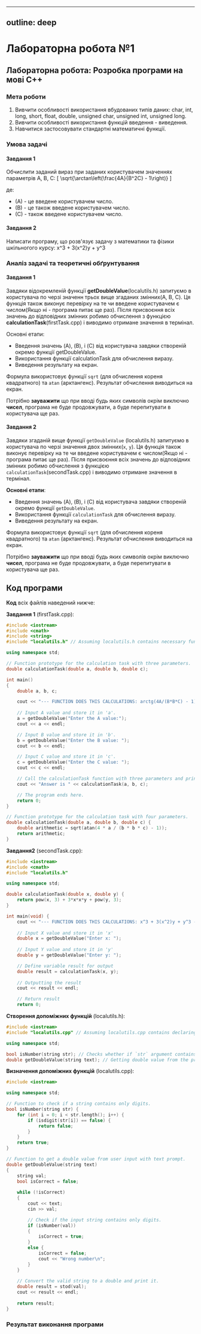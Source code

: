 
---
outline: deep
---

# Лабораторна робота №1

## Лабораторна робота: Розробка програми на мові C++

### Мета роботи

1. Вивчити особливості використання вбудованих типів даних: char, int, long, short, float, double, unsigned char, unsigned int, unsigned long.
2. Вивчити особливості використання функцій введення - виведення.
3. Навчитися застосовувати стандартні математичні функції.

### Умова задачі

#### Завдання 1
  Обчислити заданий вираз при заданих користувачем значеннях параметрів A, B, C:
\[ \sqrt{\arctan\left(\frac{4A}{B^2C} - 1\right)} \]

де:
- \(A\) - це введене користувачем число.
- \(B\) - це також введене користувачем число.
- \(C\) - також введене користувачем число.

#### Завдання 2 
  Написати програму, що розв'язує задачу з математики та фізики шкільногого курсу:
x^3 + 3(x^2)y + y^3

### Аналіз задачі та теоретичні обґрунтування

#### Завдання 1
  Завдяки відокремленій функції **getDoubleValue**(localutils.h) запитуємо в користувача по черзі значенн трьох вище згаданих змінних(A, B, C). Ця функція також виконує перевірку на те чи введене користувачем є числом(Якщо ні - програма питає ще раз). Після присвоєння всіх значень до відповідних змінних робимо обчислення з функцією **calculationTask**(firstTask.cpp) і виводимо отримане значення в термінал. 

Основні етапи:
  - Введення значень \(A\), \(B\), і \(C\) від користувача завдяки створеній окремо функції getDoubleValue.
  - Використання функції calculationTask для обчислення виразу.
  - Виведення результату на екран.

Формула використовує функції `sqrt` (для обчислення кореня квадратного) та `atan` (арктангенс). Результат обчислення виводиться на екран.

Потрібно **зауважити** що при вводі будь яких символів окрім виключно **чисел**, програма не буде продовжувати, а буде перепитувати в користувача ще раз. 

#### Завдання 2
  Завдяки згаданій вище функції ``getDoubleValue`` (localutils.h) запитуємо в користувача по черзі значення двох змінних(`x`, `y`). Ця функція також виконує перевірку на те чи введене користувачем є числом(Якщо ні - програма питає ще раз). Після присвоєння всіх значень до відповідних змінних робимо обчислення з функцією ``calculationTask``(secondTask.cpp) і виводимо отримане значення в термінал. 

**Основні етапи**:
  - Введення значень \(A\), \(B\), і \(C\) від користувача завдяки створеній окремо функції `getDoubleValue`.
  - Використання функції `calculationTask` для обчислення виразу.
  - Виведення результату на екран.

Формула використовує функції `sqrt` (для обчислення кореня квадратного) та `atan` (арктангенс). Результат обчислення виводиться на екран.

Потрібно **зауважити** що при вводі будь яких символів окрім виключно **чисел**, програма не буде продовжувати, а буде перепитувати в користувача ще раз. 

## Код програми

**Код** всіх файлів наведений нижче:

**Завдання 1** (firstTask.cpp):
```cpp
#include <iostream>
#include <cmath>
#include <string>
#include "localutils.h" // Assuming localutils.h contains necessary functions.

using namespace std;

// Function prototype for the calculation task with three parameters.
double calculationTask(double a, double b, double c);

int main() 
{
    double a, b, c;

    cout << "--- FUNCTION DOES THIS CALCULATIONS: arctg(4A/(B*B*C) - 1)^0.5 --- " << endl;
    
    // Input A value and store it in 'a'.
    a = getDoubleValue("Enter the A value:");
    cout << a << endl;

    // Input B value and store it in 'b'.
    b = getDoubleValue("Enter the B value: ");
    cout << b << endl;

    // Input C value and store it in 'c'.
    c = getDoubleValue("Enter the C value: ");
    cout << c << endl;

    // Call the calculationTask function with three parameters and print the result.
    cout << "Answer is " << calculationTask(a, b, c);

    // The program ends here.
    return 0;
}

// Function prototype for the calculation task with four parameters.
double calculationTask(double a, double b, double c) {
    double arithmetic = sqrt(atan(4 * a / (b * b * c) - 1));
    return arithmetic;
}
```

**Завдання2** (secondTask.cpp):
```cpp
#include <iostream>
#include <cmath>
#include "localutils.h"

using namespace std;

double calculationTask(double x, double y) {
    return pow(x, 3) + 3*x*x*y + pow(y, 3);
}

int main(void) {
    cout << "--- FUNCTION DOES THIS CALCULATIONS: x^3 + 3(x^2)y + y^3 --- " << endl;
    
    // Input X value and store it in 'x' 
    double x = getDoubleValue("Enter x: ");
    
    // Input Y value and store it in 'y' 
    double y = getDoubleValue("Enter y: ");

    // Define variable result for output
    double result = calculationTask(x, y);
    
    // Outputting the result
    cout << result << endl;

    // Return result
    return 0;
```

**Створення допоміжних функцій** (localutils.h):
```cpp
#include <iostream>
#include "localutils.cpp" // Assuming localutils.cpp contains declaring all of the necessary function declarations.

using namespace std;

bool isNumber(string str); // Checks whether if `str` argument contains only digits
double getDoubleValue(string text); // Getting double value from the prompt if that's a number
```

**Визначення допоміжних функцій** (localutils.cpp):
```cpp
#include <iostream>

using namespace std;

// Function to check if a string contains only digits.
bool isNumber(string str) {
    for (int i = 0; i < str.length(); i++) {
        if (isdigit(str[i]) == false) {
            return false;
        }
    }
    return true;
}

// Function to get a double value from user input with text prompt.
double getDoubleValue(string text)
{   
    string val;
    bool isCorrect = false;
    
    while (!isCorrect)
    {
        cout << text;
        cin >> val;

        // Check if the input string contains only digits.
        if (isNumber(val)) 
        {   
            isCorrect = true;
        }
        else {
            isCorrect = false;
            cout << "Wrong number\n";
        }
    }
    
    // Convert the valid string to a double and print it.
    double result = stod(val);
    cout << result << endl;
    
    return result;   
}
```

### Результат виконання програми 


